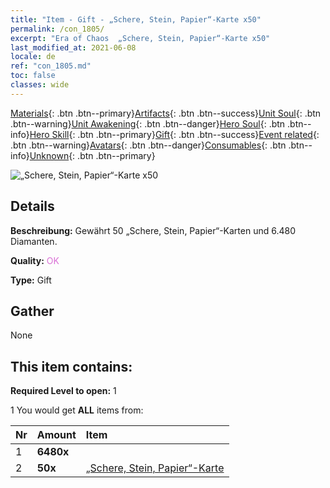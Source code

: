 ```yaml
---
title: "Item - Gift - „Schere, Stein, Papier“-Karte x50"
permalink: /con_1805/
excerpt: "Era of Chaos  „Schere, Stein, Papier“-Karte x50"
last_modified_at: 2021-06-08
locale: de
ref: "con_1805.md"
toc: false
classes: wide
---
```

 [Materials](/ItemsDE/){: .btn .btn--primary}[Artifacts](/ItemsDE/Artifacts/){: .btn .btn--success}[Unit Soul](/ItemsDE/UnitSoul/){: .btn .btn--warning}[Unit Awakening](/ItemsDE/UnitAwakening/){: .btn .btn--danger}[Hero Soul](/ItemsDE/HeroSoul/){: .btn .btn--info}[Hero Skill](/ItemsDE/HeroSkill/){: .btn .btn--primary}[Gift](/ItemsDE/Gift/){: .btn .btn--success}[Event related](/ItemsDE/Events/){: .btn .btn--warning}[Avatars](/ItemsDE/Avatars/){: .btn .btn--danger}[Consumables](/ItemsDE/Consumables/){: .btn .btn--info}[Unknown](/ItemsDE/Unknown/){: .btn .btn--primary}

 ![„Schere, Stein, Papier“-Karte x50](/images/t/i_907422.png)

## Details
 **Beschreibung:** Gewährt 50 „Schere, Stein, Papier“-Karten und 6.480 Diamanten.

 **Quality:** <span style="color: #DA70D6">OK</span>

 **Type:** Gift

## Gather

  None

## This item contains:

 **Required Level to open:** 1

 1 You would get **ALL** items  from:

  | Nr | Amount |     Item    |
  |:---|:-------|:------------|
  | 1 |  **6480x** | <i class="fas fa-gem"/> |  | 
  | 2 |  **50x** | [„Schere, Stein, Papier“-Karte](/ItemsDE/con_547/) |  | 
